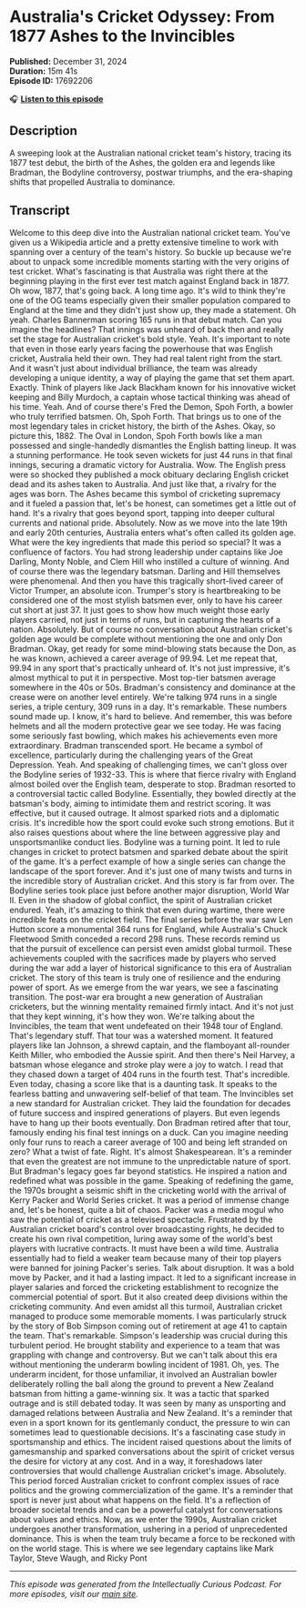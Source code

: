 # Australia's Cricket Odyssey: From 1877 Ashes to the Invincibles

**Published:** December 31, 2024  
**Duration:** 15m 41s  
**Episode ID:** 17692206

🎧 **[Listen to this episode](https://intellectuallycurious.buzzsprout.com/2529712/episodes/17692206-australia's-cricket-odyssey-from-1877-ashes-to-the-invincibles)**

## Description

A sweeping look at the Australian national cricket team's history, tracing its 1877 test debut, the birth of the Ashes, the golden era and legends like Bradman, the Bodyline controversy, postwar triumphs, and the era-shaping shifts that propelled Australia to dominance.

## Transcript

Welcome to this deep dive into the Australian national cricket team. You've given us a Wikipedia article and a pretty extensive timeline to work with spanning over a century of the team's history. So buckle up because we're about to unpack some incredible moments starting with the very origins of test cricket. What's fascinating is that Australia was right there at the beginning playing in the first ever test match against England back in 1877. Oh wow, 1877, that's going back. A long time ago. It's wild to think they're one of the OG teams especially given their smaller population compared to England at the time and they didn't just show up, they made a statement. Oh yeah. Charles Bannerman scoring 165 runs in that debut match. Can you imagine the headlines? That innings was unheard of back then and really set the stage for Australian cricket's bold style. Yeah. It's important to note that even in those early years facing the powerhouse that was English cricket, Australia held their own. They had real talent right from the start. And it wasn't just about individual brilliance, the team was already developing a unique identity, a way of playing the game that set them apart. Exactly. Think of players like Jack Blackham known for his innovative wicket keeping and Billy Murdoch, a captain whose tactical thinking was ahead of his time. Yeah. And of course there's Fred the Demon, Spoh Forth, a bowler who truly terrified batsmen. Oh, Spoh Forth. That brings us to one of the most legendary tales in cricket history, the birth of the Ashes. Okay, so picture this, 1882. The Oval in London, Spoh Forth bowls like a man possessed and single-handedly dismantles the English batting lineup. It was a stunning performance. He took seven wickets for just 44 runs in that final innings, securing a dramatic victory for Australia. Wow. The English press were so shocked they published a mock obituary declaring English cricket dead and its ashes taken to Australia. And just like that, a rivalry for the ages was born. The Ashes became this symbol of cricketing supremacy and it fueled a passion that, let's be honest, can sometimes get a little out of hand. It's a rivalry that goes beyond sport, tapping into deeper cultural currents and national pride. Absolutely. Now as we move into the late 19th and early 20th centuries, Australia enters what's often called its golden age. What were the key ingredients that made this period so special? It was a confluence of factors. You had strong leadership under captains like Joe Darling, Monty Noble, and Clem Hill who instilled a culture of winning. And of course there was the legendary batsman. Darling and Hill themselves were phenomenal. And then you have this tragically short-lived career of Victor Trumper, an absolute icon. Trumper's story is heartbreaking to be considered one of the most stylish batsmen ever, only to have his career cut short at just 37. It just goes to show how much weight those early players carried, not just in terms of runs, but in capturing the hearts of a nation. Absolutely. But of course no conversation about Australian cricket's golden age would be complete without mentioning the one and only Don Bradman. Okay, get ready for some mind-blowing stats because the Don, as he was known, achieved a career average of 99.94. Let me repeat that, 99.94 in any sport that's practically unheard of. It's not just impressive, it's almost mythical to put it in perspective. Most top-tier batsmen average somewhere in the 40s or 50s. Bradman's consistency and dominance at the crease were on another level entirely. We're talking 974 runs in a single series, a triple century, 309 runs in a day. It's remarkable. These numbers sound made up. I know, it's hard to believe. And remember, this was before helmets and all the modern protective gear we see today. He was facing some seriously fast bowling, which makes his achievements even more extraordinary. Bradman transcended sport. He became a symbol of excellence, particularly during the challenging years of the Great Depression. Yeah. And speaking of challenging times, we can't gloss over the Bodyline series of 1932-33. This is where that fierce rivalry with England almost boiled over the English team, desperate to stop. Bradman resorted to a controversial tactic called Bodyline. Essentially, they bowled directly at the batsman's body, aiming to intimidate them and restrict scoring. It was effective, but it caused outrage. It almost sparked riots and a diplomatic crisis. It's incredible how the sport could evoke such strong emotions. But it also raises questions about where the line between aggressive play and unsportsmanlike conduct lies. Bodyline was a turning point. It led to rule changes in cricket to protect batsmen and sparked debate about the spirit of the game. It's a perfect example of how a single series can change the landscape of the sport forever. And it's just one of many twists and turns in the incredible story of Australian cricket. And this story is far from over. The Bodyline series took place just before another major disruption, World War II. Even in the shadow of global conflict, the spirit of Australian cricket endured. Yeah, it's amazing to think that even during wartime, there were incredible feats on the cricket field. The final series before the war saw Len Hutton score a monumental 364 runs for England, while Australia's Chuck Fleetwood Smith conceded a record 298 runs. These records remind us that the pursuit of excellence can persist even amidst global turmoil. These achievements coupled with the sacrifices made by players who served during the war add a layer of historical significance to this era of Australian cricket. The story of this team is truly one of resilience and the enduring power of sport. As we emerge from the war years, we see a fascinating transition. The post-war era brought a new generation of Australian cricketers, but the winning mentality remained firmly intact. And it's not just that they kept winning, it's how they won. We're talking about the Invincibles, the team that went undefeated on their 1948 tour of England. That's legendary stuff. That tour was a watershed moment. It featured players like Ian Johnson, a shrewd captain, and the flamboyant all-rounder Keith Miller, who embodied the Aussie spirit. And then there's Neil Harvey, a batsman whose elegance and stroke play were a joy to watch. I read that they chased down a target of 404 runs in the fourth test. That's incredible. Even today, chasing a score like that is a daunting task. It speaks to the fearless batting and unwavering self-belief of that team. The Invincibles set a new standard for Australian cricket. They laid the foundation for decades of future success and inspired generations of players. But even legends have to hang up their boots eventually. Don Bradman retired after that tour, famously ending his final test innings on a duck. Can you imagine needing only four runs to reach a career average of 100 and being left stranded on zero? What a twist of fate. Right. It's almost Shakespearean. It's a reminder that even the greatest are not immune to the unpredictable nature of sport. But Bradman's legacy goes far beyond statistics. He inspired a nation and redefined what was possible in the game. Speaking of redefining the game, the 1970s brought a seismic shift in the cricketing world with the arrival of Kerry Packer and World Series cricket. It was a period of immense change and, let's be honest, quite a bit of chaos. Packer was a media mogul who saw the potential of cricket as a televised spectacle. Frustrated by the Australian cricket board's control over broadcasting rights, he decided to create his own rival competition, luring away some of the world's best players with lucrative contracts. It must have been a wild time. Australia essentially had to field a weaker team because many of their top players were banned for joining Packer's series. Talk about disruption. It was a bold move by Packer, and it had a lasting impact. It led to a significant increase in player salaries and forced the cricketing establishment to recognize the commercial potential of sport. But it also created deep divisions within the cricketing community. And even amidst all this turmoil, Australian cricket managed to produce some memorable moments. I was particularly struck by the story of Bob Simpson coming out of retirement at age 41 to captain the team. That's remarkable. Simpson's leadership was crucial during this turbulent period. He brought stability and experience to a team that was grappling with change and controversy. But we can't talk about this era without mentioning the underarm bowling incident of 1981. Oh, yes. The underarm incident, for those unfamiliar, it involved an Australian bowler deliberately rolling the ball along the ground to prevent a New Zealand batsman from hitting a game-winning six. It was a tactic that sparked outrage and is still debated today. It was seen by many as unsporting and damaged relations between Australia and New Zealand. It's a reminder that even in a sport known for its gentlemanly conduct, the pressure to win can sometimes lead to questionable decisions. It's a fascinating case study in sportsmanship and ethics. The incident raised questions about the limits of gamesmanship and sparked conversations about the spirit of cricket versus the desire for victory at any cost. And in a way, it foreshadows later controversies that would challenge Australian cricket's image. Absolutely. This period forced Australian cricket to confront complex issues of race politics and the growing commercialization of the game. It's a reminder that sport is never just about what happens on the field. It's a reflection of broader societal trends and can be a powerful catalyst for conversations about values and ethics. Now, as we enter the 1990s, Australian cricket undergoes another transformation, ushering in a period of unprecedented dominance. This is when the team truly became a force to be reckoned with on the world stage. This is where we see legendary captains like Mark Taylor, Steve Waugh, and Ricky Pont

---
*This episode was generated from the Intellectually Curious Podcast. For more episodes, visit our [main site](https://intellectuallycurious.buzzsprout.com).*
